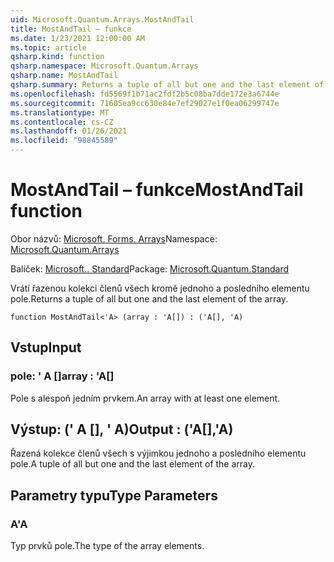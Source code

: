 ```yaml
---
uid: Microsoft.Quantum.Arrays.MostAndTail
title: MostAndTail – funkce
ms.date: 1/23/2021 12:00:00 AM
ms.topic: article
qsharp.kind: function
qsharp.namespace: Microsoft.Quantum.Arrays
qsharp.name: MostAndTail
qsharp.summary: Returns a tuple of all but one and the last element of the array.
ms.openlocfilehash: fd5569f1b71ac2fdf2b5c08ba7dde172e3a6744e
ms.sourcegitcommit: 71605ea9cc630e84e7ef29027e1f0ea06299747e
ms.translationtype: MT
ms.contentlocale: cs-CZ
ms.lasthandoff: 01/26/2021
ms.locfileid: "98845589"
---
```

# <a name="mostandtail-function"></a><span data-ttu-id="a0037-102">MostAndTail – funkce</span><span class="sxs-lookup"><span data-stu-id="a0037-102">MostAndTail function</span></span>

<span data-ttu-id="a0037-103">Obor názvů: [Microsoft. Forms. Arrays](xref:Microsoft.Quantum.Arrays)</span><span class="sxs-lookup"><span data-stu-id="a0037-103">Namespace: [Microsoft.Quantum.Arrays](xref:Microsoft.Quantum.Arrays)</span></span>

<span data-ttu-id="a0037-104">Balíček: [Microsoft.. Standard](https://nuget.org/packages/Microsoft.Quantum.Standard)</span><span class="sxs-lookup"><span data-stu-id="a0037-104">Package: [Microsoft.Quantum.Standard](https://nuget.org/packages/Microsoft.Quantum.Standard)</span></span>


<span data-ttu-id="a0037-105">Vrátí řazenou kolekci členů všech kromě jednoho a posledního elementu pole.</span><span class="sxs-lookup"><span data-stu-id="a0037-105">Returns a tuple of all but one and the last element of the array.</span></span>

```qsharp
function MostAndTail<'A> (array : 'A[]) : ('A[], 'A)
```


## <a name="input"></a><span data-ttu-id="a0037-106">Vstup</span><span class="sxs-lookup"><span data-stu-id="a0037-106">Input</span></span>

### <a name="array--a"></a><span data-ttu-id="a0037-107">pole: ' A []</span><span class="sxs-lookup"><span data-stu-id="a0037-107">array : 'A[]</span></span>

<span data-ttu-id="a0037-108">Pole s alespoň jedním prvkem.</span><span class="sxs-lookup"><span data-stu-id="a0037-108">An array with at least one element.</span></span>



## <a name="output--aa"></a><span data-ttu-id="a0037-109">Výstup: (' A [], ' A)</span><span class="sxs-lookup"><span data-stu-id="a0037-109">Output : ('A[],'A)</span></span>

<span data-ttu-id="a0037-110">Řazená kolekce členů všech s výjimkou jednoho a posledního elementu pole.</span><span class="sxs-lookup"><span data-stu-id="a0037-110">A tuple of all but one and the last element of the array.</span></span>

## <a name="type-parameters"></a><span data-ttu-id="a0037-111">Parametry typu</span><span class="sxs-lookup"><span data-stu-id="a0037-111">Type Parameters</span></span>

### <a name="a"></a><span data-ttu-id="a0037-112">A</span><span class="sxs-lookup"><span data-stu-id="a0037-112">'A</span></span>

<span data-ttu-id="a0037-113">Typ prvků pole.</span><span class="sxs-lookup"><span data-stu-id="a0037-113">The type of the array elements.</span></span>